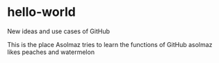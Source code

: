 # hello-world
New ideas and use cases of GitHub

This is the place Asolmaz tries to learn the functions of GitHub
asolmaz likes peaches and watermelon
